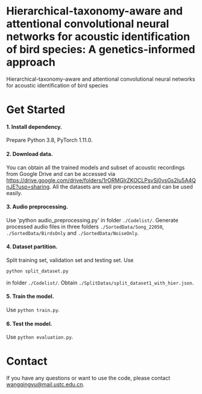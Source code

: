 # Hierarchical-taxonomy-aware and attentional convolutional neural networks for acoustic identification of bird species: A genetics-informed approach
Hierarchical-taxonomy-aware and attentional convolutional neural networks for acoustic identification of bird species

# Get Started
#### 1. Install dependency.
Prepare Python 3.8, PyTorch 1.11.0.
#### 2. Download data. 
You can obtain all the trained models and subset of acoustic recordings from Google Drive and can be accessed via https://drive.google.com/drive/folders/1rORMGIrZKOCLPsvSj0vsGs2Iu5A4QnJE?usp=sharing. All the datasets are well pre-processed and can be used easily.
#### 3. Audio preprocessing. 
Use 'python audio_preprocessing.py' in folder `./Codelist/`. Generate processed audio files in three folders `./SortedData/Song_22050`, `./SortedData/BirdsOnly` and `./SortedData/NoiseOnly`.
#### 4. Dataset partition.
Split training set, validation set and testing set. Use 
```python
python split_dataset.py
```
in folder `./Codelist/`. Obtain `./SplitDatas/split_dataset1_with_hier.json`.
#### 5. Train the model. 
Use `python train.py`. 
#### 6. Test the model. 
Use `python evaluation.py`.
   
# Contact
If you have any questions or want to use the code, please contact wangqingyu@mail.ustc.edu.cn.

